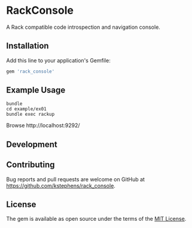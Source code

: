 # RackConsole

A Rack compatible code introspection and navigation console.

## Installation

Add this line to your application's Gemfile:

```ruby
gem 'rack_console'
```

## Example Usage

```
bundle
cd example/ex01
bundle exec rackup
```

Browse http://localhost:9292/

## Development

## Contributing

Bug reports and pull requests are welcome on GitHub at https://github.com/kstephens/rack_console.


## License

The gem is available as open source under the terms of the [MIT License](http://opensource.org/licenses/MIT).

